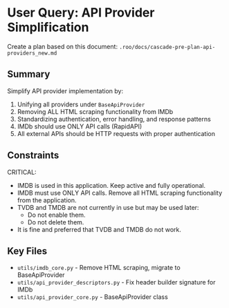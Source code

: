 # User Query: API Provider Simplification

Create a plan based on this document: `.roo/docs/cascade-pre-plan-api-providers_new.md`

## Summary
Simplify API provider implementation by:
1) Unifying all providers under `BaseApiProvider`
2) Removing ALL HTML scraping functionality from IMDb
3) Standardizing authentication, error handling, and response patterns
4) IMDb should use ONLY API calls (RapidAPI)
5) All external APIs should be HTTP requests with proper authentication

## Constraints
CRITICAL:
- IMDB is used in this application. Keep active and fully operational.
- IMDB must use ONLY API calls. Remove all HTML scraping functionality from the application.
- TVDB and TMDB are not currently in use but may be used later:
    - Do not enable them.
    - Do not delete them.
- It is fine and preferred that TVDB and TMDB do not work.

## Key Files
- `utils/imdb_core.py` - Remove HTML scraping, migrate to BaseApiProvider
- `utils/api_provider_descriptors.py` - Fix header builder signature for IMDb
- `utils/api_provider_core.py` - BaseApiProvider class